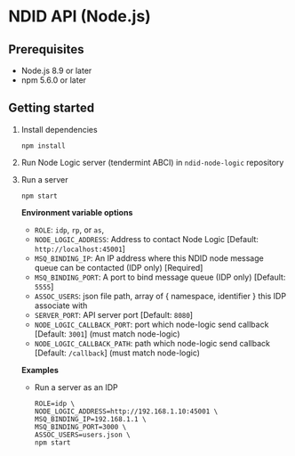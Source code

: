 # NDID API (Node.js)

## Prerequisites

* Node.js 8.9 or later
* npm 5.6.0 or later

## Getting started

1.  Install dependencies

    ```
    npm install
    ```

2.  Run Node Logic server (tendermint ABCI) in `ndid-node-logic` repository

3.  Run a server

    ```
    npm start
    ```

    **Environment variable options**
    * `ROLE`: `idp`, `rp`, or `as`,
    * `NODE_LOGIC_ADDRESS`: Address to contact Node Logic [Default: `http://localhost:45001`]
    * `MSQ_BINDING_IP`: An IP address where this NDID node message queue can be contacted (IDP only) [Required]
    * `MSQ_BINDING_PORT`: A port to bind message queue (IDP only) [Default: `5555`]
    * `ASSOC_USERS`: json file path, array of { namespace, identifier } this IDP associate with
    * `SERVER_PORT`: API server port [Default: `8080`]
    * `NODE_LOGIC_CALLBACK_PORT`: port which node-logic send callback [Default: `3001`] (must match node-logic)
    * `NODE_LOGIC_CALLBACK_PATH`: path which node-logic send callback [Default: `/callback`] (must match node-logic)

    **Examples**
    * Run a server as an IDP

        ```
        ROLE=idp \
        NODE_LOGIC_ADDRESS=http://192.168.1.10:45001 \
        MSQ_BINDING_IP=192.168.1.1 \
        MSQ_BINDING_PORT=3000 \
        ASSOC_USERS=users.json \
        npm start
        ```

